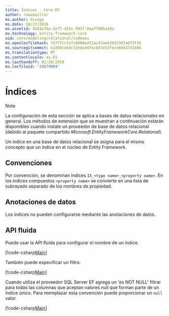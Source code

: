 ```yaml
---
title: Índices - Core EF
author: rowanmiller
ms.author: divega
ms.date: 10/27/2016
ms.assetid: 4581e7ba-5e7f-452c-9937-0aaf790ba10a
ms.technology: entity-framework-core
uid: core/modeling/relational/indexes
ms.openlocfilehash: f577fccfefc6908edf2ac47ae630323d7a9f5f2b
ms.sourcegitcommit: b2d94cebdc32edad4fecb07e53fece66437d1b04
ms.translationtype: MT
ms.contentlocale: es-ES
ms.lasthandoff: 02/28/2018
ms.locfileid: "29679004"
---
```

# <a name="indexes"></a>Índices

> [!NOTE]  
> La configuración de esta sección se aplica a bases de datos relacionales en general. Los métodos de extensión que se muestran a continuación estarán disponibles cuando instale un proveedor de base de datos relacional (debido al paquete compartido *Microsoft.EntityFrameworkCore.Relational*).

Un índice en una base de datos relacional se asigna para el mismo concepto que un índice en el núcleo de Entity Framework.

## <a name="conventions"></a>Convenciones

Por convención, se denominan índices `IX_<type name>_<property name>`. En los índices compuestos `<property name>` se convierte en una lista de subrayado separado de los nombres de propiedad.

## <a name="data-annotations"></a>Anotaciones de datos

Los índices no pueden configurarse mediante las anotaciones de datos.

## <a name="fluent-api"></a>API fluida

Puede usar la API fluida para configurar el nombre de un índice.

[!code-csharp[Main](../../../../samples/core/Modeling/FluentAPI/Samples/Relational/IndexName.cs?name=Model&highlight=9)]

También puede especificar un filtro.

[!code-csharp[Main](../../../../samples/core/Modeling/FluentAPI/Samples/Relational/IndexFilter.cs?name=Model&highlight=9)]

Cuando utiliza el proveedor SQL Server EF agrega un 'es NOT NULL' filtrar para todas las columnas que aceptan valores null que forman parte de un índice único. Para reemplazar esta convención puede proporcionar un `null` valor.

[!code-csharp[Main](../../../../samples/core/Modeling/FluentAPI/Samples/Relational/IndexNoFilter.cs?name=Model&highlight=10)]
